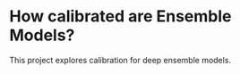 # How calibrated are Ensemble Models?

This project explores calibration for deep ensemble models.

